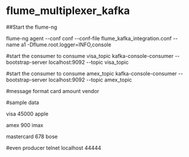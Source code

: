 # flume_multiplexer_kafka

##Start the flume-ng

flume-ng agent --conf conf --conf-file flume_kafka_integration.conf --name a1 -Dflume.root.logger=INFO,console

#start the consumer to consume visa_topic
kafka-console-consumer --bootstrap-server localhost:9092  --topic visa_topic

#start the consumer to consume amex_topic
kafka-console-consumer --bootstrap-server localhost:9092 --topic amex_topic


#message format
card amount vendor

#sample data

visa 45000 apple

amex 900 imax

mastercard 678 bose

#even producer
telnet localhost 44444
